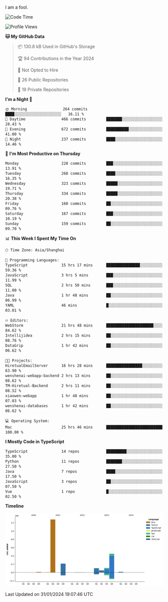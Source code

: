 I am a fool.

<!--START_SECTION:waka-->
![Code Time](http://img.shields.io/badge/Code%20Time-1%2C170%20hrs%2043%20mins-blue)

![Profile Views](http://img.shields.io/badge/Profile%20Views-0-blue)

**🐱 My GitHub Data** 

> 📦 130.8 kB Used in GitHub's Storage 
 > 
> 🏆 94 Contributions in the Year 2024
 > 
> 🚫 Not Opted to Hire
 > 
> 📜 26 Public Repositories 
 > 
> 🔑 19 Private Repositories 
 > 
**I'm a Night 🦉** 

```text
🌞 Morning                264 commits         ████░░░░░░░░░░░░░░░░░░░░░   16.11 % 
🌆 Daytime                466 commits         ███████░░░░░░░░░░░░░░░░░░   28.43 % 
🌃 Evening                672 commits         ██████████░░░░░░░░░░░░░░░   41.00 % 
🌙 Night                  237 commits         ████░░░░░░░░░░░░░░░░░░░░░   14.46 % 
```
📅 **I'm Most Productive on Thursday** 

```text
Monday                   228 commits         ███░░░░░░░░░░░░░░░░░░░░░░   13.91 % 
Tuesday                  268 commits         ████░░░░░░░░░░░░░░░░░░░░░   16.35 % 
Wednesday                323 commits         █████░░░░░░░░░░░░░░░░░░░░   19.71 % 
Thursday                 334 commits         █████░░░░░░░░░░░░░░░░░░░░   20.38 % 
Friday                   160 commits         ██░░░░░░░░░░░░░░░░░░░░░░░   09.76 % 
Saturday                 167 commits         ███░░░░░░░░░░░░░░░░░░░░░░   10.19 % 
Sunday                   159 commits         ██░░░░░░░░░░░░░░░░░░░░░░░   09.70 % 
```


📊 **This Week I Spent My Time On** 

```text
🕑︎ Time Zone: Asia/Shanghai

💬 Programming Languages: 
TypeScript               15 hrs 17 mins      ███████████████░░░░░░░░░░   59.36 % 
JavaScript               3 hrs 5 mins        ███░░░░░░░░░░░░░░░░░░░░░░   11.99 % 
SQL                      2 hrs 50 mins       ███░░░░░░░░░░░░░░░░░░░░░░   11.00 % 
Java                     1 hr 48 mins        ██░░░░░░░░░░░░░░░░░░░░░░░   06.99 % 
YAML                     46 mins             █░░░░░░░░░░░░░░░░░░░░░░░░   03.01 % 

🔥 Editors: 
WebStorm                 21 hrs 48 mins      █████████████████████░░░░   84.62 % 
Intellijidea             2 hrs 15 mins       ██░░░░░░░░░░░░░░░░░░░░░░░   08.76 % 
DataGrip                 1 hr 42 mins        ██░░░░░░░░░░░░░░░░░░░░░░░   06.62 % 

🐱‍💻 Projects: 
HiretualEmailServer      16 hrs 28 mins      ████████████████░░░░░░░░░   63.90 % 
wenshenai-webapp-backend 2 hrs 13 mins       ██░░░░░░░░░░░░░░░░░░░░░░░   08.62 % 
TM-Hiretual-Backend      2 hrs 11 mins       ██░░░░░░░░░░░░░░░░░░░░░░░   08.52 % 
xiaowen-webapp           1 hr 48 mins        ██░░░░░░░░░░░░░░░░░░░░░░░   07.03 % 
wenshenai-databases      1 hr 42 mins        ██░░░░░░░░░░░░░░░░░░░░░░░   06.62 % 

💻 Operating System: 
Mac                      25 hrs 46 mins      █████████████████████████   100.00 % 
```

**I Mostly Code in TypeScript** 

```text
TypeScript               14 repos            █████████░░░░░░░░░░░░░░░░   35.00 % 
Python                   11 repos            ███████░░░░░░░░░░░░░░░░░░   27.50 % 
Java                     7 repos             ████░░░░░░░░░░░░░░░░░░░░░   17.50 % 
JavaScript               3 repos             ██░░░░░░░░░░░░░░░░░░░░░░░   07.50 % 
Vue                      1 repo              █░░░░░░░░░░░░░░░░░░░░░░░░   02.50 % 
```



**Timeline**

![Lines of Code chart](https://raw.githubusercontent.com/VeejaLiu/VeejaLiu/master/assets/bar_graph.png)


 Last Updated on 31/01/2024 19:07:46 UTC
<!--END_SECTION:waka-->
